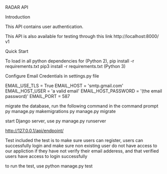 RADAR API


Introduction

This API contains user authentication. 

This API is also available for testing through this link http://localhost:8000/ v1

Quick Start

To load in all python dependencies
for (Python 2), pip install -r requirements.txt 
pip3 install -r requirements.txt (Python 3)


Configure Email Credentials in settings.py file

EMAIL_USE_TLS = True
EMAIL_HOST = 'smtp.gmail.com'
EMAIL_HOST_USER = 'a valid email'
EMAIL_HOST_PASSWORD = '(the email password)'
EMAIL_PORT = 587

migrate the database, run the following command in the command prompt
py manage.py makemigrations
py manage.py migrate

start Django server, use
py manage.py runserver

http://127.0.0.1/api/endpoint/

Test included
the test is to make sure users can register, users can successfully login and make sure non existing user do not have access to our appliction if they have not verify their email adderess, and that verified users have access to login successfully

to run the test, use
python manage.py test


